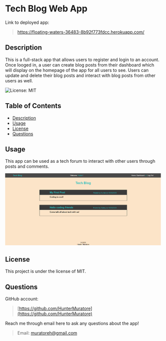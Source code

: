 # Tech Blog Web App

Link to deployed app:
><https://floating-waters-36483-8b92f773fdcc.herokuapp.com/>

## Description

This is a full-stack app that allows users to register and login to an account. 
Once looged in, a user can create blog posts from their dashboard which will display on the homepage of the app for all users to see.
Users can update and delete their blog posts and interact with blog posts from other users as well.

![License: MIT](https://img.shields.io/badge/License-MIT-yellow.svg)

## Table of Contents

- [Description](#description)
- [Usage](#usage)
- [License](#license)
- [Questions](#questions)

## Usage

This app can be used as a tech forum to interact with other users through posts and comments.

![Tech Blog Web App](./images/home_page.png)

## License

This project is under the license of MIT.

## Questions

GitHub account:

>[https://github.com/HunterMuratore](https://github.com/HunterMuratore)

Reach me through email here to ask any questions about the app!

>Email: [muratoreh@gmail.com](mailto:muratoreh@gmail.com)
